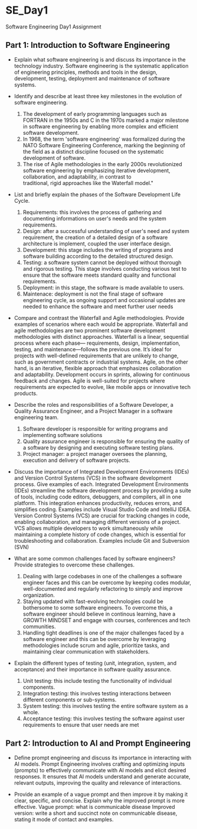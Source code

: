 # SE_Day1
Software Engineering Day1 Assignment

## Part 1: Introduction to Software Engineering

- Explain what software engineering is and discuss its importance in the technology industry.
  Software engineering is the systematic application of engineering principles, methods and tools in the design, development, testing, deployment and maintenance of software systems.

- Identify and describe at least three key milestones in the evolution of software engineering.
  1. The development of early programming languages such as FORTRAN in the 1950s and C in the 1970s marked a major milestone in software engineering by enabling more complex and 
     efficient software development.
  2. In 1968, the term 'software engineering' was formalized during the NATO Software Engineering Conference, marking the beginning of the field as a distinct discipline focused on the 
     systematic development of software.
  3. The rise of Agile methodologies in the early 2000s revolutionized software engineering by emphasizing iterative development, collaboration, and adaptability, in contrast to     
     traditional, rigid approaches like the Waterfall model."

- List and briefly explain the phases of the Software Development Life Cycle.
  1. Requirements: this involves the process of gathering and documenting informations on user's needs and the system requirements.
  2. Design: after a successful understanding of user's need and system requirement, the creation of a detailed design of a software architecture is implement, coupled the user 
     interface design.
  3. Development: this stage includes the writing of programs and software building according to the detailed structured design.
  4. Testing: a software system cannot be deployed without thorough and rigorous testing. This stage involves conducting various test to ensure that the software meets standard 
     quality and functional requirements.
  5. Deployment: in this stage, the software is made available to users.
  6. Maintenace: deployment is not the final stage of software engineering cycle, as ongoing support and occasional updates are needed to enhance the software and meet further user needs

- Compare and contrast the Waterfall and Agile methodologies. Provide examples of scenarios where each would be appropriate.
  Waterfall and agile methodologies are two prominent software development methodologies with distinct approaches. Waterfall is a linear, sequential process where each phase— 
  requirements, design, implementation, testing, and maintenance—follows the previous one. It’s ideal for projects with well-defined requirements that are unlikely to change, such as 
  government contracts or industrial systems. Agile, on the other hand, is an iterative, flexible approach that emphasizes collaboration and adaptability. Development occurs in sprints, 
  allowing for continuous feedback and changes. Agile is well-suited for projects where requirements are expected to evolve, like mobile apps or innovative tech products.

- Describe the roles and responsibilities of a Software Developer, a Quality Assurance Engineer, and a Project Manager in a software engineering team.
  1. Software developer is responsible for writing programs and implementing software solutions
  2. Quality assurance engineer is responsible for ensuring the quality of a software by designing and executing software testing plans.
  3. Project manager: a project manager oversees the planning, execution and delivery of software projects.

- Discuss the importance of Integrated Development Environments (IDEs) and Version Control Systems (VCS) in the software development process. Give examples of each.
  Integrated Development Environments (IDEs) streamline the software development process by providing a suite of tools, including code editors, debuggers, and compilers, all in one 
  platform. This integration enhances productivity, reduces errors, and simplifies coding. Examples include Visual Studio Code and IntelliJ IDEA. Version Control Systems (VCS) are 
  crucial for tracking changes in code, enabling collaboration, and managing different versions of a project. VCS allows multiple developers to work simultaneously while maintaining a 
  complete history of code changes, which is essential for troubleshooting and collaboration. Examples include Git and Subversion (SVN)

- What are some common challenges faced by software engineers? Provide strategies to overcome these challenges.
  1. Dealing with large codebases in one of the challenges a software engineer faces and this can be overcome by keeping codes modular, well-documented and regularly refactoring to 
     simply and improve organization.
  2. Staying updated with fast-evolving technologies could be bothersome to some software engineers. To overcome this, a software engineer should believe in continous learning, have a 
     GROWTH MINDSET and engage with courses, conferences and tech communities.
  3. Handling tight deadlines is one of the major challenges faced by a software engineer and this can be overcome by leveraging methodologies include scrum and agile, prioritize tasks, 
     and maintaining clear communication with stakeholders.

- Explain the different types of testing (unit, integration, system, and acceptance) and their importance in software quality assurance.
  1. Unit testing: this include testing the functionality of individual components.
  2. Integration testing: this involves testing interactions between different components or sub-systems.
  3. System testing: this involves testing the entire software system as a whole.
  4. Acceptance testing: this involves testing the software against user requirements to ensure that user needs are met

## Part 2: Introduction to AI and Prompt Engineering

- Define prompt engineering and discuss its importance in interacting with AI models.
  Prompt Engineering involves crafting and optimizing inputs (prompts) to effectively communicate with AI models and elicit desired responses. It ensures that AI models understand and 
  generate accurate, relevant outputs, improving the quality and relevance of interactions.

- Provide an example of a vague prompt and then improve it by making it clear, specific, and concise. Explain why the improved prompt is more effective.
  Vague prompt: what is communicable disease
  Improved version: write a short and succinct note on communicable disease, stating it mode of contact and examples.
